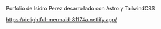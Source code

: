 Porfolio de Isidro Perez desarrollado con Astro y TailwindCSS


https://delightful-mermaid-81174a.netlify.app/

